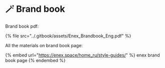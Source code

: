# 🪄 Brand book

Brand book pdf:

{% file src="../.gitbook/assets/Enex_Brandbook_Eng.pdf" %}

All the materials on brand book page:

{% embed url="https://enex.space/home_ru/style-guides/" %}
enex brand book page
{% endembed %}

